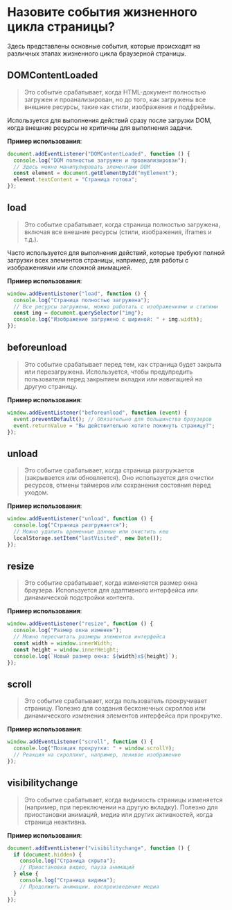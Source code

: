 # Назовите события жизненного цикла страницы?

Здесь представлены основные события, которые происходят на различных этапах жизненного цикла браузерной страницы.

## **DOMContentLoaded**

> Это событие срабатывает, когда HTML-документ полностью загружен и проанализирован, но до того, как загружены все внешние ресурсы, такие как стили, изображения и подфреймы.

Используется для выполнения действий сразу после загрузки DOM, когда внешние ресурсы не критичны для выполнения задачи.

**Пример использования**:

```javascript
document.addEventListener("DOMContentLoaded", function () {
  console.log("DOM полностью загружен и проанализирован");
  // Здесь можно манипулировать элементами DOM
  const element = document.getElementById("myElement");
  element.textContent = "Страница готова";
});
```

## **load**

> Это событие срабатывает, когда страница полностью загружена, включая все внешние ресурсы (стили, изображения, iframes и т.д.).

Часто используется для выполнения действий, которые требуют полной загрузки всех элементов страницы, например, для работы с изображениями или сложной анимацией.

**Пример использования**:

```javascript
window.addEventListener("load", function () {
  console.log("Страница полностью загружена");
  // Все ресурсы загружены, можно работать с изображениями и стилями
  const img = document.querySelector("img");
  console.log("Изображение загружено с шириной: " + img.width);
});
```

## **beforeunload**

> Это событие срабатывает перед тем, как страница будет закрыта или перезагружена. Используется, чтобы предупредить пользователя перед закрытием вкладки или навигацией на другую страницу.

**Пример использования**:

```javascript
window.addEventListener("beforeunload", function (event) {
  event.preventDefault(); // Обязательно для большинства браузеров
  event.returnValue = "Вы действительно хотите покинуть страницу?";
});
```

## **unload**

> Это событие срабатывает, когда страница разгружается (закрывается или обновляется). Оно используется для очистки ресурсов, отмены таймеров или сохранения состояния перед уходом.

**Пример использования**:

```javascript
window.addEventListener("unload", function () {
  console.log("Страница разгружается");
  // Можно удалить временные данные или очистить кеш
  localStorage.setItem("lastVisited", new Date());
});
```

## **resize**

> Это событие срабатывает, когда изменяется размер окна браузера. Используется для адаптивного интерфейса или динамической подстройки контента.

**Пример использования**:

```javascript
window.addEventListener("resize", function () {
  console.log("Размер окна изменен");
  // Можно пересчитать размеры элементов интерфейса
  const width = window.innerWidth;
  const height = window.innerHeight;
  console.log(`Новый размер окна: ${width}x${height}`);
});
```

## **scroll**

> Это событие срабатывает, когда пользователь прокручивает страницу. Полезно для создания бесконечных скроллов или динамического изменения элементов интерфейса при прокрутке.

**Пример использования**:

```javascript
window.addEventListener("scroll", function () {
  console.log("Позиция прокрутки: " + window.scrollY);
  // Реакция на скроллинг, например, ленивое изображение
});
```

## **visibilitychange**

> Это событие срабатывает, когда видимость страницы изменяется (например, при переключении на другую вкладку). Полезно для приостановки анимаций, медиа или других активностей, когда страница неактивна.

**Пример использования**:

```javascript
document.addEventListener("visibilitychange", function () {
  if (document.hidden) {
    console.log("Страница скрыта");
    // Приостановка видео, пауза анимаций
  } else {
    console.log("Страница видима");
    // Продолжить анимации, воспроизведение медиа
  }
});
```
